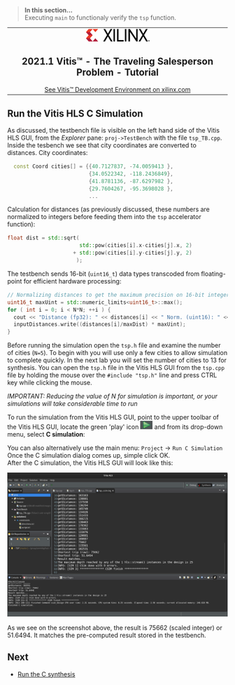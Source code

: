 ﻿<!--
/*
 * Copyright 2021 Xilinx, Inc.
 *
 * Licensed under the Apache License, Version 2.0 (the "License");
 * you may not use this file except in compliance with the License.
 * You may obtain a copy of the License at:
 * http://www.apache.org/licenses/LICENSE-2.0
 *
 * Unless required by applicable law or agreed to in writing, software
 * distributed under the License is distributed on an "AS IS" BASIS,
 * WITHOUT WARRANTIES OR CONDITIONS OF ANY KIND, either express or implied.
 * See the License for the specific language governing permissions and
 * limitations under the License.
 */ -->
 
 > **In this section...**   
Executing `main` to functionaly verify the `tsp` function.

<table class="sphinxhidee" width=100%>
 <tr width=50%>
    <td align="center"><img src="https://raw.githubusercontent.com/Xilinx/Image-Collateral/main/xilinx-logo.png" width="30%"/><h2>2021.1 Vitis™ - The Traveling Salesperson Problem - Tutorial</h2>
    <a href="https://www.xilinx.com/products/design-tools/vitis.html">See Vitis™ Development Environment on xilinx.com</a>
    </td>
 </tr>
</table>

## Run the Vitis HLS C Simulation

As discussed, the testbench file is visible on the left hand side of the Vitis HLS GUI, from the *Explorer* pane: `proj->TestBench` with the file `tsp_TB.cpp`. 
Inside the tesbench we see that city coordinates are converted to distances.
City coordinates:
```cpp
  const Coord cities[] = {{40.7127837, -74.0059413 },
                          {34.0522342, -118.2436849},
                          {41.8781136, -87.6297982 },
                          {29.7604267, -95.3698028 },
                          ...
```
Calculation for distances (as previously discussed, these numbers are normalized to integers before feeding them into the `tsp` accelerator function):
```cpp
float dist = std::sqrt(
                       std::pow(cities[i].x-cities[j].x, 2)
                     + std::pow(cities[i].y-cities[j].y, 2)
                      );
```

The testbench sends 16-bit (`uint16_t`) data types transcoded from floating-point for efficient hardware processing: 
```cpp
// Normalizing distances to get the maximum precision on 16-bit integers
uint16_t maxUint = std::numeric_limits<uint16_t>::max();
for ( int i = 0; i < N*N; ++i ) {
  cout << "Distance (fp32): " << distances[i] << " Norm. (uint16): " << (uint16_t)((distances[i]/maxDist) * maxUint);
  inputDistances.write((distances[i]/maxDist) * maxUint);
}
```

Before running the simulation open the `tsp.h` file and examine the number of cities (`N=5`). To begin with you will use only a few cities to allow simulation to complete quickly. In the next lab you will set the number of cities to 13 for synthesis. You can open the `tsp.h` file in the Vitis HLS GUI from the `tsp.cpp` file by holding the mouse over the `#include "tsp.h"` line and press CTRL key while clicking the mouse. 

*IMPORTANT: Reducing the value of N for simulation is important, or your simulations will take considerable time to run*

To run the simulation from the Vitis HLS GUI, point to the upper toolbar of the Vitis HLS GUI, locate the green 'play' icon 
![play](./images/play.png "Title")
and from its drop-down menu, select **C simulation**:

You can also alternatively use the main menu: `Project` -> `Run C Simulation`  
Once the C simulation dialog comes up, simple click OK.  
After the C simulation, the Vitis HLS GUI will look like this:

![Csim screen](./images/csim.png)

As we see on the screenshot above, the result is 75662 (scaled integer) or 51.6494. It matches the pre-computed result stored in the testbench.

## Next

* [Run the C synthesis](./csynth.md)
